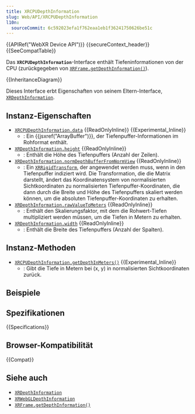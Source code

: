 ```yaml
---
title: XRCPUDepthInformation
slug: Web/API/XRCPUDepthInformation
l10n:
  sourceCommit: 6c592023efa1f762eaa1eb1f36241750626be51c
---
```


{{APIRef("WebXR Device API")}} {{secureContext_header}}{{SeeCompatTable}}

Das **`XRCPUDepthInformation`**-Interface enthält Tiefeninformationen von der CPU (zurückgegeben von [`XRFrame.getDepthInformation()`](/de/docs/Web/API/XRFrame/getDepthInformation)).

{{InheritanceDiagram}}

Dieses Interface erbt Eigenschaften von seinem Eltern-Interface, [`XRDepthInformation`](/de/docs/Web/API/XRDepthInformation).

## Instanz-Eigenschaften

- [`XRCPUDepthInformation.data`](/de/docs/Web/API/XRCPUDepthInformation/data) {{ReadOnlyInline}} {{Experimental_Inline}}
  - : Ein {{jsxref("ArrayBuffer")}}, der Tiefenpuffer-Informationen im Rohformat enthält.
- [`XRDepthInformation.height`](/de/docs/Web/API/XRDepthInformation/height) {{ReadOnlyInline}}
  - : Enthält die Höhe des Tiefenpuffers (Anzahl der Zeilen).
- [`XRDepthInformation.normDepthBufferFromNormView`](/de/docs/Web/API/XRDepthInformation/normDepthBufferFromNormView) {{ReadOnlyInline}}
  - : Ein [`XRRigidTransform`](/de/docs/Web/API/XRRigidTransform), der angewendet werden muss, wenn in den Tiefenpuffer indiziert wird. Die Transformation, die die Matrix darstellt, ändert das Koordinatensystem von normalisierten Sichtkoordinaten zu normalisierten Tiefenpuffer-Koordinaten, die dann durch die Breite und Höhe des Tiefenpuffers skaliert werden können, um die absoluten Tiefenpuffer-Koordinaten zu erhalten.
- [`XRDepthInformation.rawValueToMeters`](/de/docs/Web/API/XRDepthInformation/rawValueToMeters) {{ReadOnlyInline}}
  - : Enthält den Skalierungsfaktor, mit dem die Rohwert-Tiefen multipliziert werden müssen, um die Tiefen in Metern zu erhalten.
- [`XRDepthInformation.width`](/de/docs/Web/API/XRDepthInformation/width) {{ReadOnlyInline}}
  - : Enthält die Breite des Tiefenpuffers (Anzahl der Spalten).

## Instanz-Methoden

- [`XRCPUDepthInformation.getDepthInMeters()`](/de/docs/Web/API/XRCPUDepthInformation/getDepthInMeters) {{Experimental_Inline}}
  - : Gibt die Tiefe in Metern bei (x, y) in normalisierten Sichtkoordinaten zurück.

## Beispiele

## Spezifikationen

{{Specifications}}

## Browser-Kompatibilität

{{Compat}}

## Siehe auch

- [`XRDepthInformation`](/de/docs/Web/API/XRDepthInformation)
- [`XRWebGLDepthInformation`](/de/docs/Web/API/XRWebGLDepthInformation)
- [`XRFrame.getDepthInformation()`](/de/docs/Web/API/XRFrame/getDepthInformation)
